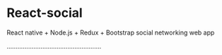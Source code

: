 # React-social
React native + Node.js + Redux + Bootstrap social networking web app

.....................................................
